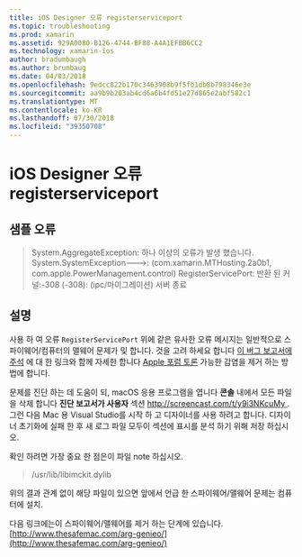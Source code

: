 ```yaml
---
title: iOS Designer 오류 registerserviceport
ms.topic: troubleshooting
ms.prod: xamarin
ms.assetid: 929A0080-B126-4744-BF88-A4A1EFBB6CC2
ms.technology: xamarin-ios
author: bradumbaugh
ms.author: brumbaug
ms.date: 04/03/2018
ms.openlocfilehash: 9edcc822b170c3463908b9f5fb1db8b798346e3e
ms.sourcegitcommit: aa9b9b203ab4cd6a6b4fd51e27d865e2abf582c1
ms.translationtype: MT
ms.contentlocale: ko-KR
ms.lasthandoff: 07/30/2018
ms.locfileid: "39350708"
---
```

# <a name="ios-designer-error-with-registerserviceport"></a>iOS Designer 오류 registerserviceport

## <a name="sample-error"></a>샘플 오류
> System.AggregateException: 하나 이상의 오류가 발생 했습니다. System.SystemException--->: (com.xamarin.MTHosting.2a0b1, com.apple.PowerManagement.control) RegisterServicePort: 반환 된 커널:-308 (-308): (ipc/마이그레이션) 서버 종료

## <a name="explanation"></a>설명
사용 하 여 오류 `RegisterServicePort` 위에 같은 유사한 오류 메시지는 일반적으로 스파이웨어/컴퓨터의 맬웨어 문제가 및 합니다. 것을 고려 하세요 합니다 [이 버그 보고서에 주석](https://bugzilla.xamarin.com/show_bug.cgi?id=21907#c4) 에 대 한 링크와 함께 자세한 합니다 [Apple 포럼 토론](https://discussions.apple.com/thread/5596008) 가능한 감염을 제거 하는 방법에 합니다. 

문제를 진단 하는 데 도움이 되, macOS 응용 프로그램을 엽니다 **콘솔** 내에서 모든 파일을 삭제 합니다 **진단 보고서가 사용자** 섹션 [ http://screencast.com/t/y9i3NKcuMy ](http://screencast.com/t/y9i3NKcuMy). 그런 다음 Mac 용 Visual Studio를 시작 하 고 디자이너를 사용 하려고 합니다. 디자이너 초기화에 실패 한 후 새 로그 파일 모두이 섹션에 표시를 분석 하기 위해 저장 하십시오.  

확인 하려면 가장 중요 한 점은이 파일 note 하십시오. 
> /usr/lib/libimckit.dylib

위의 결과 관계 없이 해당 파일이 있으면 앞에서 언급 한 스파이웨어/맬웨어 문제는 컴퓨터에 설치.  

다음 링크에는이 스파이웨어/맬웨어를 제거 하는 단계에 있습니다. [http://www.thesafemac.com/arg-genieo/](http://www.thesafemac.com/arg-genieo/)  

